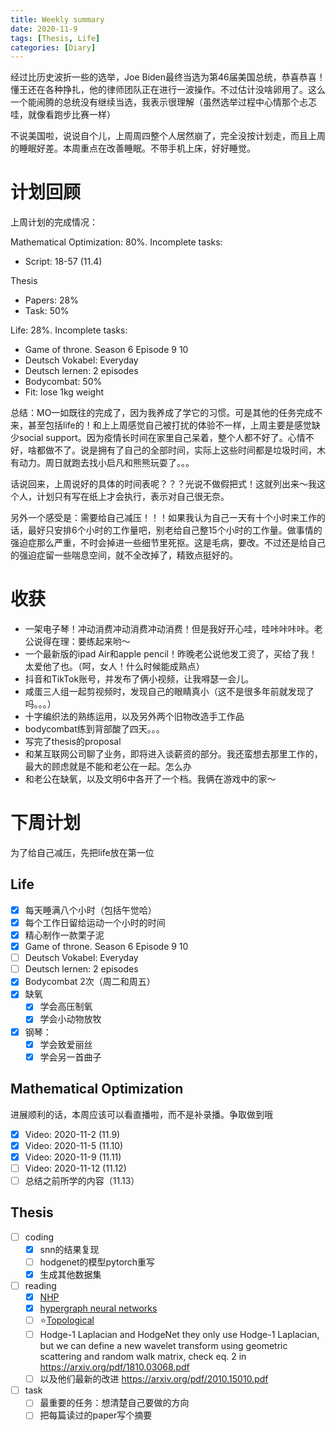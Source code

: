 ```yaml
---
title: Weekly summary
date: 2020-11-9
tags: [Thesis, Life]
categories: [Diary]
---
```


经过比历史波折一些的选举，Joe Biden最终当选为第46届美国总统，恭喜恭喜！懂王还在各种挣扎，他的律师团队正在进行一波操作。不过估计没啥卵用了。这么一个能闹腾的总统没有继续当选，我表示很理解（虽然选举过程中心情那个忐忑哇，就像看跑步比赛一样）

不说美国啦，说说自个儿，上周周四整个人居然崩了，完全没按计划走，而且上周的睡眠好差。本周重点在改善睡眠。不带手机上床，好好睡觉。

# 计划回顾

上周计划的完成情况：

Mathematical Optimization: 80%. Incomplete tasks:

- Script: 18-57 (11.4)

Thesis

- Papers: 28%
- Task: 50%

Life: 28%. Incomplete tasks:

- Game of throne. Season 6 Episode 9 10
- Deutsch Vokabel: Everyday
- Deutsch lernen: 2 episodes
- Bodycombat: 50%
- Fit: lose 1kg weight

总结：MO一如既往的完成了，因为我养成了学它的习惯。可是其他的任务完成不来，甚至包括life的！和上上周感觉自己被打扰的体验不一样，上周主要是感觉缺少social support。因为疫情长时间在家里自己呆着，整个人都不好了。心情不好，啥都做不了。说是拥有了自己的全部时间，实际上这些时间都是垃圾时间，木有动力。周日就跑去找小启凡和熊熊玩耍了。。。

话说回来，上周说好的具体的时间表呢？？？光说不做假把式！这就列出来～我这个人，计划只有写在纸上才会执行，表示对自己很无奈。

另外一个感受是：需要给自己减压！！！如果我认为自己一天有十个小时来工作的话，最好只安排6个小时的工作量吧，别老给自己整15个小时的工作量。做事情的强迫症那么严重，不时会掉进一些细节里死抠。这是毛病，要改。不过还是给自己的强迫症留一些喘息空间，就不全改掉了，精致点挺好的。

# 收获

- 一架电子琴！冲动消费冲动消费冲动消费！但是我好开心哇，哇咔咔咔咔。老公说得在理：要练起来哟～
- 一个最新版的ipad Air和apple pencil！昨晚老公说他发工资了，买给了我！太爱他了也。（呵，女人！什么时候能成熟点）
- 抖音和TikTok账号，并发布了俩小视频，让我嘚瑟一会儿。
- 咸蛋三人组一起剪视频时，发现自己的眼睛真小（这不是很多年前就发现了吗。。。）
- 十字编织法的熟练运用，以及另外两个旧物改造手工作品
- bodycombat练到背部酸了四天。。。
- 写完了thesis的proposal
- 和某互联网公司聊了业务，即将进入谈薪资的部分。我还蛮想去那里工作的，最大的顾虑就是不能和老公在一起。怎么办
- 和老公在缺氧，以及文明6中各开了一个档。我俩在游戏中的家～

# 下周计划

为了给自己减压，先把life放在第一位

## Life

- [x] 每天睡满八个小时（包括午觉哈）
- [x] 每个工作日留给运动一个小时的时间
- [x] 精心制作一款栗子泥
- [x] Game of throne. Season 6 Episode 9 10
- [ ] Deutsch Vokabel: Everyday
- [ ] Deutsch lernen: 2 episodes
- [x] Bodycombat 2次（周二和周五）
- [x] 缺氧
  - [x] 学会高压制氧
  - [x] 学会小动物放牧
- [x] 钢琴：
  - [x] 学会致爱丽丝
  - [x] 学会另一首曲子

## Mathematical Optimization

进展顺利的话，本周应该可以看直播啦，而不是补录播。争取做到哦

- [x] Video: 2020-11-2 (11.9)
- [x] Video: 2020-11-5 (11.10)
- [x] Video: 2020-11-9 (11.11)
- [ ] Video: 2020-11-12 (11.12)
- [ ] 总结之前所学的内容（11.13）

## Thesis

- [ ] coding
  - [x] snn的结果复现
  - [ ] hodgenet的模型pytorch重写
  - [x] 生成其他数据集
- [ ] reading
  - [x] [NHP](https://malllabiisc.github.io/publications/papers/nhp_cikm20.pdf)
  - [x] [hypergraph neural networks](https://arxiv.org/pdf/1809.09401.pdf)
  - [ ] :star:[Topological](https://arxiv.org/pdf/1907.11577.pdf)
  - [ ] Hodge-1 Laplacian and HodgeNet they only use Hodge-1 Laplacian, but we can define a new wavelet transform using geometric scattering and random walk matrix, check eq. 2 in https://arxiv.org/pdf/1810.03068.pdf
  - [ ] 以及他们最新的改进 https://arxiv.org/pdf/2010.15010.pdf
- [ ] task
  - [ ] 最重要的任务：想清楚自己要做的方向
  - [ ] 把每篇读过的paper写个摘要